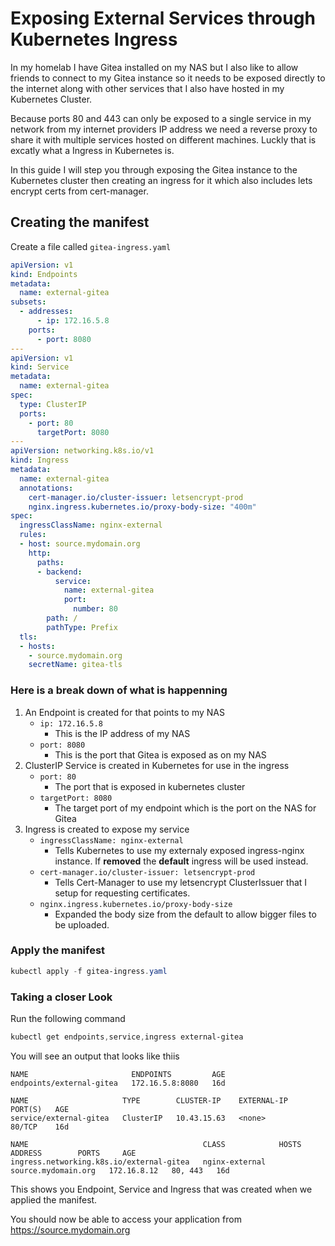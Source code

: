 # Exposing External Services through Kubernetes Ingress

In my homelab I have Gitea installed on my NAS but I also like to allow friends to connect to my Gitea instance so it needs to be exposed directly to the internet along with other services that I also have hosted in my Kubernetes Cluster.

Because ports 80 and 443 can only be exposed to a single service in my network from my internet providers IP address we need a reverse proxy to share it with multiple services hosted on different machines. Luckly that is excatly what a Ingress in Kubernetes is.

In this guide I will step you through exposing the Gitea instance to the Kubernetes cluster then creating an ingress for it which also includes lets encrypt certs from cert-manager.

## Creating the manifest

Create a file called `gitea-ingress.yaml`

```yaml
apiVersion: v1
kind: Endpoints
metadata:
  name: external-gitea
subsets:
  - addresses:
      - ip: 172.16.5.8
    ports:
      - port: 8080
---
apiVersion: v1
kind: Service
metadata:
  name: external-gitea
spec:
  type: ClusterIP
  ports:
    - port: 80
      targetPort: 8080
---
apiVersion: networking.k8s.io/v1
kind: Ingress
metadata:
  name: external-gitea
  annotations:
    cert-manager.io/cluster-issuer: letsencrypt-prod
    nginx.ingress.kubernetes.io/proxy-body-size: "400m"
spec:
  ingressClassName: nginx-external
  rules:
  - host: source.mydomain.org
    http:
      paths:
      - backend:
          service:
            name: external-gitea
            port:
              number: 80
        path: /
        pathType: Prefix
  tls:
  - hosts:
    - source.mydomain.org
    secretName: gitea-tls
```

### Here is a break down of what is happenning

1. An Endpoint is created for that points to my NAS
    - `ip: 172.16.5.8`
        - This is the IP address of my NAS
    - `port: 8080`
        - This is the port that Gitea is exposed as on my NAS
2. ClusterIP Service is created in Kubernetes for use in the ingress
    - `port: 80`
        - The port that is exposed in kubernetes cluster
    - `targetPort: 8080`
        - The target port of my endpoint which is the port on the NAS for Gitea
3. Ingress is created to expose my service
    - `ingressClassName: nginx-external`
        - Tells Kubernetes to use my externaly exposed ingress-nginx instance. If **removed** the **default** ingress will be used instead.
    - `cert-manager.io/cluster-issuer: letsencrypt-prod`
        - Tells Cert-Manager to use my letsencrypt ClusterIssuer that I setup for requesting certificates.
    - `nginx.ingress.kubernetes.io/proxy-body-size`
        - Expanded the body size from the default to allow bigger files to be uploaded.


### Apply the manifest

```powershell
kubectl apply -f gitea-ingress.yaml
```

### Taking a closer Look

Run the following command

```Powershell
kubectl get endpoints,service,ingress external-gitea
```

You will see an output that looks like thiis

```
NAME                       ENDPOINTS         AGE
endpoints/external-gitea   172.16.5.8:8080   16d

NAME                     TYPE        CLUSTER-IP    EXTERNAL-IP   PORT(S)   AGE
service/external-gitea   ClusterIP   10.43.15.63   <none>        80/TCP    16d

NAME                                       CLASS            HOSTS                  ADDRESS        PORTS     AGE
ingress.networking.k8s.io/external-gitea   nginx-external   source.mydomain.org   172.16.8.12   80, 443   16d
```

This shows you Endpoint, Service and Ingress that was created when we applied the manifest.

You should now be able to access your application from https://source.mydomain.org